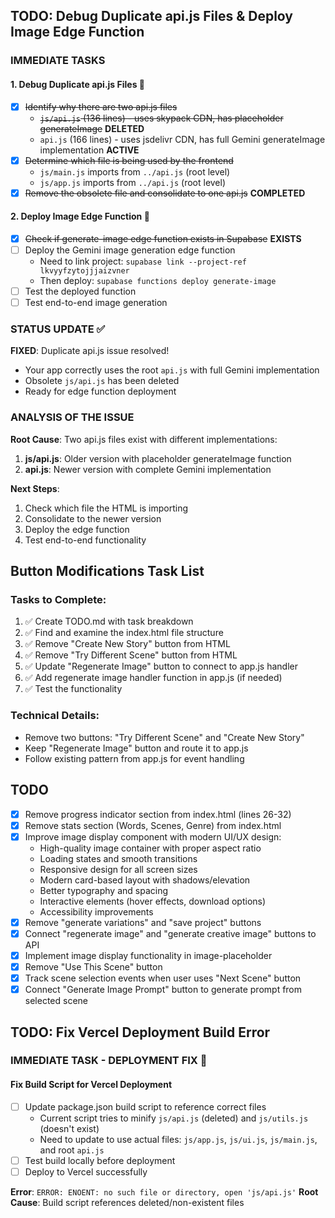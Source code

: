 ## TODO: Debug Duplicate api.js Files & Deploy Image Edge Function

### IMMEDIATE TASKS

#### 1. Debug Duplicate api.js Files 🔧
- [x] ~~Identify why there are two api.js files~~
  - ~~`js/api.js` (136 lines) - uses skypack CDN, has placeholder generateImage~~ **DELETED**
  - `api.js` (166 lines) - uses jsdelivr CDN, has full Gemini generateImage implementation **ACTIVE**
- [x] ~~Determine which file is being used by the frontend~~ 
  - `js/main.js` imports from `../api.js` (root level)
  - `js/app.js` imports from `../api.js` (root level)
- [x] ~~Remove the obsolete file and consolidate to one api.js~~ **COMPLETED**

#### 2. Deploy Image Edge Function 🚀
- [x] ~~Check if generate-image edge function exists in Supabase~~ **EXISTS**
- [ ] Deploy the Gemini image generation edge function
  - Need to link project: `supabase link --project-ref lkvyyfzytojjjaizvner`
  - Then deploy: `supabase functions deploy generate-image`
- [ ] Test the deployed function
- [ ] Test end-to-end image generation

### STATUS UPDATE ✅

**FIXED**: Duplicate api.js issue resolved!
- Your app correctly uses the root `api.js` with full Gemini implementation
- Obsolete `js/api.js` has been deleted
- Ready for edge function deployment

### ANALYSIS OF THE ISSUE

**Root Cause**: Two api.js files exist with different implementations:
1. **js/api.js**: Older version with placeholder generateImage function
2. **api.js**: Newer version with complete Gemini implementation

**Next Steps**: 
1. Check which file the HTML is importing
2. Consolidate to the newer version
3. Deploy the edge function
4. Test end-to-end functionality 

## Button Modifications Task List

### Tasks to Complete:
1. ✅ Create TODO.md with task breakdown
2. ✅ Find and examine the index.html file structure
3. ✅ Remove "Create New Story" button from HTML
4. ✅ Remove "Try Different Scene" button from HTML  
5. ✅ Update "Regenerate Image" button to connect to app.js handler
6. ✅ Add regenerate image handler function in app.js (if needed)
7. ✅ Test the functionality

### Technical Details:
- Remove two buttons: "Try Different Scene" and "Create New Story"
- Keep "Regenerate Image" button and route it to app.js
- Follow existing pattern from app.js for event handling 

## TODO

- [x] Remove progress indicator section from index.html (lines 26-32)
- [x] Remove stats section (Words, Scenes, Genre) from index.html
- [x] Improve image display component with modern UI/UX design:
  - High-quality image container with proper aspect ratio
  - Loading states and smooth transitions
  - Responsive design for all screen sizes
  - Modern card-based layout with shadows/elevation
  - Better typography and spacing
  - Interactive elements (hover effects, download options)
  - Accessibility improvements
- [x] Remove "generate variations" and "save project" buttons
- [x] Connect "regenerate image" and "generate creative image" buttons to API
- [x] Implement image display functionality in image-placeholder
- [x] Remove "Use This Scene" button
- [x] Track scene selection events when user uses "Next Scene" button
- [x] Connect "Generate Image Prompt" button to generate prompt from selected scene 

## TODO: Fix Vercel Deployment Build Error

### IMMEDIATE TASK - DEPLOYMENT FIX 🚨

#### Fix Build Script for Vercel Deployment
- [ ] Update package.json build script to reference correct files
  - Current script tries to minify `js/api.js` (deleted) and `js/utils.js` (doesn't exist)
  - Need to update to use actual files: `js/app.js`, `js/ui.js`, `js/main.js`, and root `api.js`
- [ ] Test build locally before deployment
- [ ] Deploy to Vercel successfully

**Error**: `ERROR: ENOENT: no such file or directory, open 'js/api.js'`
**Root Cause**: Build script references deleted/non-existent files 